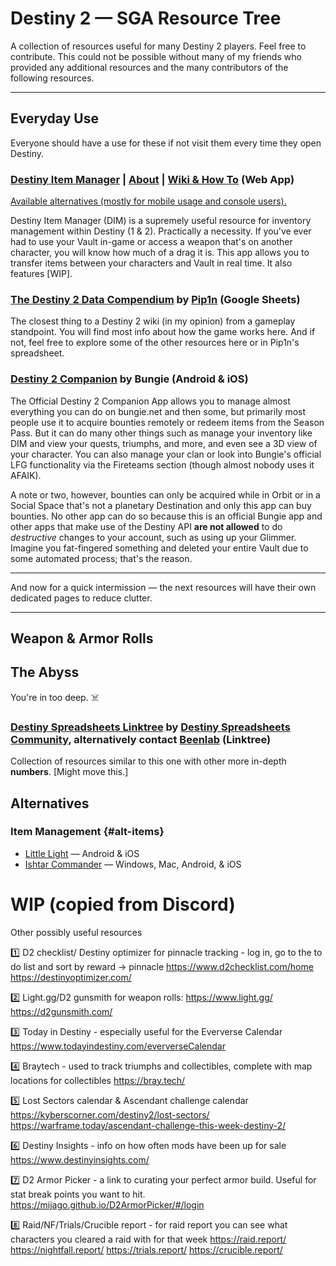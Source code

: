 # Destiny 2 — SGA Resource Tree
A collection of resources useful for many Destiny 2 players. Feel free to contribute. This could not be possible without many of my friends who provided any additional resources and the many contributors of the following resources.

----------------------------
## Everyday Use
Everyone should have a use for these if not visit them every time they open Destiny.

### [Destiny Item Manager](https://app.destinyitemmanager.com/) | [About](https://app.destinyitemmanager.com/about) | [Wiki & How To](https://destinyitemmanager.fandom.com/wiki/Category:User_Guide) (Web App)
[Available alternatives (mostly for mobile usage and console users).](#alt-items)

Destiny Item Manager (DIM) is a supremely useful resource for inventory management within Destiny (1 & 2). Practically a necessity. If you've ever had to use your Vault in-game or access a weapon that's on another character, you will know how much of a drag it is. This app allows you to transfer items between your characters and Vault in real time. It also features [WIP].

### [The Destiny 2 Data Compendium](https://docs.google.com/spreadsheets/d/1WaxvbLx7UoSZaBqdFr1u32F2uWVLo-CJunJB4nlGUE4/) by [Pip1n](#discord-Pip1n) (Google Sheets)
The closest thing to a Destiny 2 wiki (in my opinion) from a gameplay standpoint. You will find most info about how the game works here. And if not, feel free to explore some of the other resources here or in Pip1n's spreadsheet.

### [Destiny 2 Companion](https://www.bungie.net/7/en/Destiny/Companion) by Bungie (Android & iOS)
The Official Destiny 2 Companion App allows you to manage almost everything you can do on bungie.net and then some, but primarily most people use it to acquire bounties remotely or redeem items from the Season Pass. But it can do many other things such as manage your inventory like DIM and view your quests, triumphs, and more, and even see a 3D view of your character. You can also manage your clan or look into Bungie's official LFG functionality via the Fireteams section (though almost nobody uses it AFAIK). 

A note or two, however, bounties can only be acquired while in Orbit or in a Social Space that's not a planetary Destination and only this app can buy bounties. No other app can do so because this is an official Bungie app and other apps that make use of the Destiny API **are not allowed** to do *destructive* changes to your account, such as using up your Glimmer. Imagine you fat-fingered something and deleted your entire Vault due to some automated process; that's the reason.

---
And now for a quick intermission — the next resources will have their own dedicated pages to reduce clutter.

---
## Weapon & Armor Rolls



## The Abyss
You're in too deep. ☠️

### [Destiny Spreadsheets Linktree](https://linktr.ee/destinyspreadsheets) by [Destiny Spreadsheets Community](https://twitter.com/D2Spreadsheets), alternatively contact [Beenlab](#discord-beenlab) (Linktree)
Collection of resources similar to this one with other more in-depth **numbers**. [Might move this.]

## Alternatives
### Item Management {#alt-items}
- [Little Light](https://www.littlelight.club/) — Android & iOS
- [Ishtar Commander](https://ishtar.app/) — Windows, Mac, Android, & iOS

# WIP (copied from Discord)
Other possibly useful resources

1️⃣  D2 checklist/ Destiny optimizer for pinnacle tracking - log in, go to the to do list and sort by reward -> pinnacle
https://www.d2checklist.com/home
https://destinyoptimizer.com/

2️⃣ Light.gg/D2 gunsmith for weapon rolls:
https://www.light.gg/
https://d2gunsmith.com/

3️⃣ Today in Destiny - especially useful for the Eververse Calendar
https://www.todayindestiny.com/eververseCalendar

4️⃣ Braytech - used to track triumphs and collectibles, complete with map locations for collectibles
https://bray.tech/

5️⃣ Lost Sectors calendar & Ascendant challenge calendar
https://kyberscorner.com/destiny2/lost-sectors/
https://warframe.today/ascendant-challenge-this-week-destiny-2/

6️⃣ Destiny Insights - info on how often mods have been up for sale
https://www.destinyinsights.com/

7️⃣ D2 Armor Picker - a link to curating your perfect armor build. Useful for stat break points you want to hit.
https://mijago.github.io/D2ArmorPicker/#/login

8️⃣ Raid/NF/Trials/Crucible report - for raid report you can see what characters you cleared a raid with for that week
https://raid.report/
https://nightfall.report/
https://trials.report/
https://crucible.report/